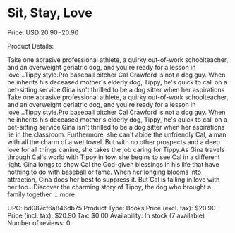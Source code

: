 # Sit, Stay, Love

Price: USD:$20.90-$20.90

Product Details:

Take one abrasive professional athlete, a quirky out-of-work schoolteacher, and an overweight geriatric dog, and you're ready for a lesson in love...Tippy style.Pro baseball pitcher Cal Crawford is not a dog guy. When he inherits his deceased mother's elderly dog, Tippy, he's quick to call on a pet-sitting service.Gina isn't thrilled to be a dog sitter when her aspirations Take one abrasive professional athlete, a quirky out-of-work schoolteacher, and an overweight geriatric dog, and you're ready for a lesson in love...Tippy style.Pro baseball pitcher Cal Crawford is not a dog guy. When he inherits his deceased mother's elderly dog, Tippy, he's quick to call on a pet-sitting service.Gina isn't thrilled to be a dog sitter when her aspirations lie in the classroom. Furthermore, she can't abide the unfriendly Cal, a man with all the charm of a wet towel. But with no other prospects and a deep love for all things canine, she takes the job caring for Tippy.As Gina travels through Cal's world with Tippy in tow, she begins to see Cal in a different light. Gina longs to show Cal the God-given blessings in his life that have nothing to do with baseball or fame. When her longing blooms into attraction, Gina does her best to suppress it. But Cal is falling in love with her too...Discover the charming story of Tippy, the dog who brought a family together. ...more

UPC: bd087cf6a846db75
Product Type: Books
Price (excl. tax): $20.90
Price (incl. tax): $20.90
Tax: $0.00
Availability: In stock (7 available)
Number of reviews: 0